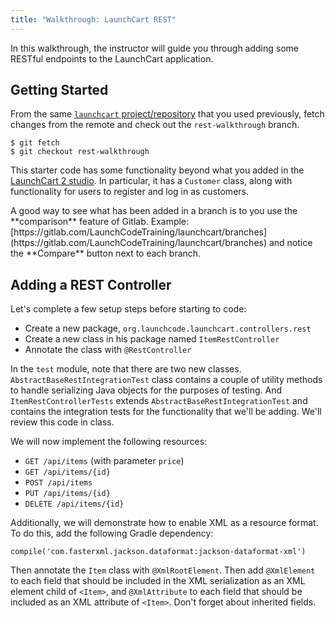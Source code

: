 ```yaml
---
title: "Walkthrough: LaunchCart REST"
---
```


In this walkthrough, the instructor will guide you through adding some RESTful endpoints to the LaunchCart application.

## Getting Started


From the same [`launchcart` project/repository](https://gitlab.com/LaunchCodeTraining/launchcart) that you used previously, fetch changes from the remote and check out the `rest-walkthrough` branch.

```nohighlight
$ git fetch
$ git checkout rest-walkthrough
```

This starter code has some functionality beyond what you added in the [LaunchCart 2 studio](../../studios/launchcart2/). In particular, it has a `Customer` class, along with functionality for users to register and log in as customers.

<aside class="aside-hint" markdown="1">
A good way to see what has been added in a branch is to you use the **comparison** feature of Gitlab.
Example: [https://gitlab.com/LaunchCodeTraining/launchcart/branches](https://gitlab.com/LaunchCodeTraining/launchcart/branches) and notice the **Compare** button next to each branch.
</aside>

## Adding a REST Controller

Let's complete a few setup steps before starting to code:

- Create a new package, `org.launchcode.launchcart.controllers.rest`
- Create a new class in his package named `ItemRestController`
- Annotate the class with `@RestController`

In the `test` module, note that there are two new classes. `AbstractBaseRestIntegrationTest` class contains a couple of utility methods to handle serializing Java objects for the purposes of testing. And `ItemRestControllerTests` extends `AbstractBaseRestIntegrationTest` and contains the integration tests for the functionality that we'll be adding. We'll review this code in class.

We will now implement the following resources:

- `GET /api/items` (with parameter `price`)
- `GET /api/items/{id}`
- `POST /api/items`
- `PUT /api/items/{id}`
- `DELETE /api/items/{id}`

Additionally, we will demonstrate how to enable XML as a resource format. To do this, add the following Gradle dependency:
```nohighlight
compile('com.fasterxml.jackson.dataformat:jackson-dataformat-xml')
```

Then annotate the `Item` class with `@XmlRootElement`. Then add `@XmlElement` to each field that should be included in the XML serialization as an XML element child of `<Item>`, and `@XmlAttribute` to each field that should be included as an XML attribute of `<Item>`. Don't forget about inherited fields.